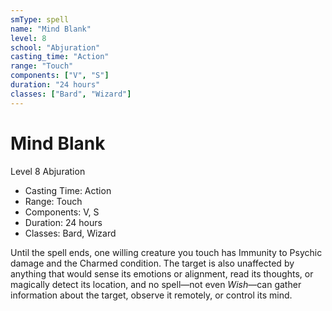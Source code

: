 ```yaml
---
smType: spell
name: "Mind Blank"
level: 8
school: "Abjuration"
casting_time: "Action"
range: "Touch"
components: ["V", "S"]
duration: "24 hours"
classes: ["Bard", "Wizard"]
---
```


# Mind Blank
Level 8 Abjuration

- Casting Time: Action
- Range: Touch
- Components: V, S
- Duration: 24 hours
- Classes: Bard, Wizard

Until the spell ends, one willing creature you touch has Immunity to Psychic damage and the Charmed condition. The target is also unaffected by anything that would sense its emotions or alignment, read its thoughts, or magically detect its location, and no spell—not even *Wish*—can gather information about the target, observe it remotely, or control its mind.
